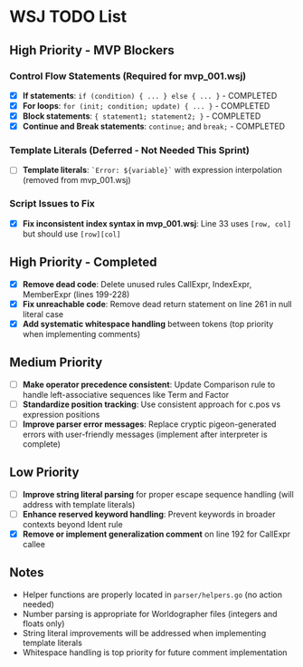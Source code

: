 # WSJ TODO List

## High Priority - MVP Blockers

### Control Flow Statements (Required for mvp_001.wsj)
- [x] **If statements**: `if (condition) { ... } else { ... }` - COMPLETED
- [x] **For loops**: `for (init; condition; update) { ... }` - COMPLETED
- [x] **Block statements**: `{ statement1; statement2; }` - COMPLETED
- [x] **Continue and Break statements**: `continue;` and `break;` - COMPLETED

### Template Literals (Deferred - Not Needed This Sprint)
- [ ] **Template literals**: `` `Error: ${variable}` `` with expression interpolation (removed from mvp_001.wsj)

### Script Issues to Fix
- [x] **Fix inconsistent index syntax in mvp_001.wsj**: Line 33 uses `[row, col]` but should use `[row][col]`

## High Priority - Completed

- [x] **Remove dead code**: Delete unused rules CallExpr, IndexExpr, MemberExpr (lines 199-228)
- [x] **Fix unreachable code**: Remove dead return statement on line 261 in null literal case  
- [x] **Add systematic whitespace handling** between tokens (top priority when implementing comments)

## Medium Priority

- [ ] **Make operator precedence consistent**: Update Comparison rule to handle left-associative sequences like Term and Factor
- [ ] **Standardize position tracking**: Use consistent approach for c.pos vs expression positions
- [ ] **Improve parser error messages**: Replace cryptic pigeon-generated errors with user-friendly messages (implement after interpreter is complete)

## Low Priority

- [ ] **Improve string literal parsing** for proper escape sequence handling (will address with template literals)
- [ ] **Enhance reserved keyword handling**: Prevent keywords in broader contexts beyond Ident rule
- [x] **Remove or implement generalization comment** on line 192 for CallExpr callee

## Notes

- Helper functions are properly located in `parser/helpers.go` (no action needed)
- Number parsing is appropriate for Worldographer files (integers and floats only)
- String literal improvements will be addressed when implementing template literals
- Whitespace handling is top priority for future comment implementation
